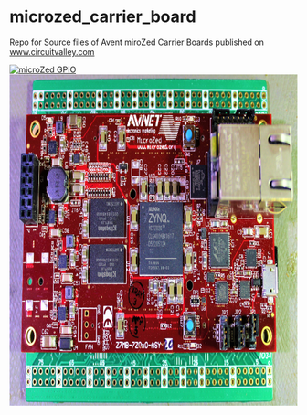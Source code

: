 # microzed_carrier_board
Repo for Source files of Avent miroZed Carrier Boards published on www.circuitvalley.com

<a href="https://www.circuitvalley.com/2020/05/diy-microzed-breakout-carrier-board-zynq-fpga.html">
<img src="https://raw.githubusercontent.com/circuitvalley/microzed_carrier_board/master/microZed%20GPIO%20Breakout/Images/microzed%20breakout%20board%20zynq%20fpga%20diy%20open%20source%20%20gpio%20(5).JPG" alt="microZed GPIO" width="830" height="580">
</a>


<a href="https://www.circuitvalley.com/2020/05/diy-microzed-breakout-carrier-board-zynq-fpga.html">
<img src="https://raw.githubusercontent.com/circuitvalley/microzed_carrier_board/master/microZed%20GPIO%20Breakout/Images/microzed%20breakout%20board%20zynq%20fpga%20diy%20open%20source%20%20gpio%20(2).JPG" alt="microZed GPIO" width="830" height="580">
</a>
